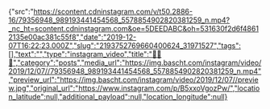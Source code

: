 {"src":"https://scontent.cdninstagram.com/v/t50.2886-16/79356948_989193441454568_5578854902820381259_n.mp4?_nc_ht=scontent.cdninstagram.com&oe=5DEEDABC&oh=531630f2d6f48612135e00ac381c55f8","date":"2019-12-07T16:22:23.000Z","slug":"2193752769660400624_31971527","tags":[],"text":"","type":"instagram_video","title":"🚙🚀🚞","category":"posts","media_url":"https://img.bascht.com/instagram/video/2019/12/07//79356948_989193441454568_5578854902820381259_n.mp4","preview_url":"https://img.bascht.com/instagram/video/2019/12/07//preview.jpg","original_url":"https://www.instagram.com/p/B5xxoVgozPw/","location_latitude":null,"additional_payload":null,"location_longitude":null}